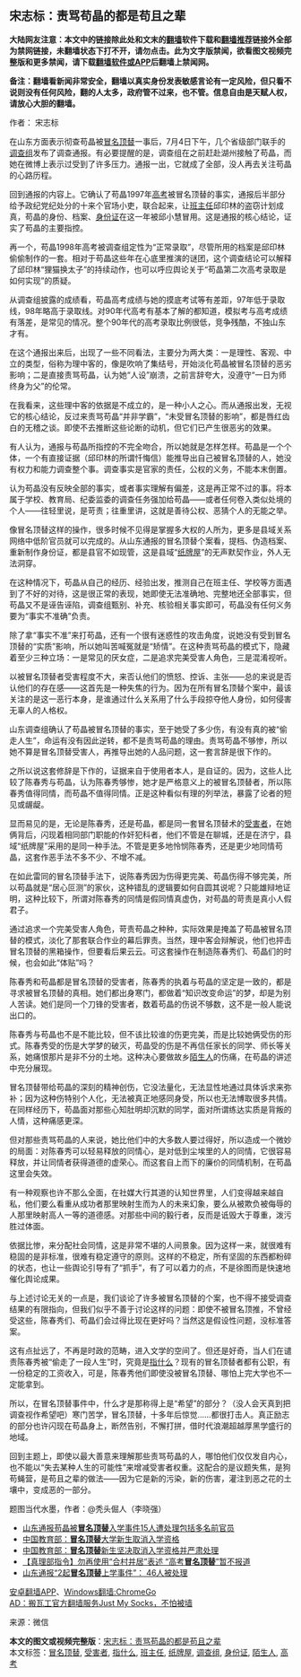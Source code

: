  <h2>宋志标：责骂苟晶的都是苟且之辈</h2> <p class="notice"><b>大陆网友注意：本文中的链接除此处和文末的<a href="https://github.com/bannedbook/fanqiang" >翻墙</a>软件下载和<a href="https://github.com/killgcd/justmysocks/blob/master/README.md">翻墙推荐</a>链接外全部为禁网链接，未翻墙状态下打不开，请勿点击。此为文字版禁闻，欲看图文视频完整版和更多禁闻，请下载<a href="https://github.com/bannedbook/fanqiang">翻墙软件或APP</a>后翻墙上禁闻网。</p><p>备注：翻墙看新闻非常安全，翻墙以真实身份发表敏感言论有一定风险，但只看不说则没有任何风险，翻的人太多，政府管不过来，也不管。信息自由是天赋人权，请放心大胆的翻墙。</b></p>  <div class="entry"> <p>作者： 宋志标</p> <p id="conimg">在山东方面表示彻查苟晶被<a href="https://www.bannedbook.org/bnews/tag/%E5%86%92%E5%90%8D%E9%A1%B6%E6%9B%BF/" class="st_tag internal_tag" rel="tag" title="标签 冒名顶替 下的日志">冒名顶替</a>一事后，7月4日下午，几个省级部门联手的<a href="https://www.bannedbook.org/bnews/tag/%E8%B0%83%E6%9F%A5%E7%BB%84/" class="st_tag internal_tag" rel="tag" title="标签 调查组 下的日志">调查组</a>发布了调查通报。有必要提醒的是，调查组在之前赶赴湖州接触了苟晶，而她在微博上表示过受到了许多压力。通报一出，它就成了全部，没人再去关注苟晶的心路历程。</p> <p>回到通报的内容上。它确认了苟晶1997年<a href="https://www.bannedbook.org/bnews/tag/%e9%ab%98%e8%80%83/" class="st_tag internal_tag" rel="tag" title="标签 高考 下的日志">高考</a>被冒名顶替的事实，通报后半部分给予政纪党纪处分的十来个官场小吏，联合起来，让<a href="https://www.bannedbook.org/bnews/tag/%E7%8F%AD%E4%B8%BB%E4%BB%BB/" class="st_tag internal_tag" rel="tag" title="标签 班主任 下的日志">班主任</a>邱印林的盗窃计划成真，苟晶的身份、档案、<a href="https://www.bannedbook.org/bnews/tag/%e8%ba%ab%e4%bb%bd%e8%af%81/" class="st_tag internal_tag" rel="tag" title="标签 身份证 下的日志">身份证</a>在这一年被邱小慧冒用。这是通报的核心结论，证实了苟晶的主要指控。</p> <p>再一个，苟晶1998年高考被调查组定性为“正常录取”，尽管所用的档案是邱印林偷偷制作的一套。相对于苟晶这些年在心底里推演的谜团，这个调查结论可以解释了邱印林“狸猫换太子”的持续动作，也可以呼应舆论关于“苟晶第二次高考录取是如何实现”的质疑。</p> <p>从调查组披露的成绩看，苟晶高考成绩与她的摸底考试等有差距，97年低于录取线，98年略高于录取线。对90年代高考有基本了解的都知道，模拟考与高考成绩有落差，是常见的情况。整个90年代的高考录取比例很低，竞争残酷，不独山东才有。</p> <p>在这个通报出来后，出现了一些不同看法，主要分为两大类：一是理性、客观、中立的类型，俗称为理中客的，像是吹响了集结号，开始淡化苟晶被冒名顶替的恶劣影响；二是直接责骂苟晶，认为她“人设”崩溃，之前言辞夸大，没遵守“一日为师终身为父”的伦常。</p> <p>在我看来，这些理中客的依据是不成立的，是一种小人之心。而从通报出发，无视它的核心结论，反过来责骂苟晶“并非学霸”，“未受冒名顶替的影响”，都是唇红齿白的无稽之谈。即使不去推断这些论断的动机，但它们已产生很恶劣的效果。</p>  <p>有人认为，通报与苟晶所指控的不完全吻合，所以她就是怎样怎样。苟晶是一个个体，一个有直接证据（邱印林的所谓忏悔信）能推导出自己被冒名顶替的人，她没有权力和能力调查整个事。调查事实是官家的责任，公权的义务，不能本末倒置。</p> <p>认为苟晶没有反映全部的事实，或者事实理解有偏差，这是再正常不过的事。将本属于学校、教育局、纪委监委的调查任务强加给苟晶——或者任何卷入类似处境的个人——往轻里说，是苛责；往重里讲，这就是善待公权、恶猜个人的无能之举。</p> <p>像冒名顶替这样的操作，很多时候不见得是掌握多大权的人所为，更多是县域关系网络中低阶官员就可以完成的。从山东通报的冒名顶替个案看，提档、伪造档案、重新制作身份证，都是县官不如现管，这是县域“<a href="https://www.bannedbook.org/bnews/tag/%E7%BA%B8%E7%89%8C%E5%B1%8B/" class="st_tag internal_tag" rel="tag" title="标签 纸牌屋 下的日志">纸牌屋</a>”的无声默契作业，外人无法洞穿。</p> <p>在这种情况下，苟晶从自己的经历、经验出发，推测自己在班主任、学校等方面遇到了不好的对待，这是很正常的表现，她即使无法准确地、完整地还全部事实，但苟晶又不是诬告诬陷，调查组甄别、补充、核验相关事实即可，苟晶没有任何义务要为“事实不准确”负责。</p> <p>除了拿“事实不准”来打苟晶，还有一个很有迷惑性的攻击角度，说她没有受到冒名顶替的“实质”影响，所以她叫苦喊冤就是“矫情”。在这种责骂苟晶的模式下，隐藏着至少三种立场：一是常见的厌女症，二是追求完美受害人角色，三是混淆视听。</p> <p>以被冒名顶替者受害程度不大，来否认他们的愤怒、控诉、主张——总的来说是否认他们的存在感——这首先是一种失焦的行为。因为在所有冒名顶替个案中，最该关注的是这一恶行本身，是谁通过什么关系用了什么手段掠夺他人身份，如何侵害无辜人的人格权。</p> <p>山东调查组确认了苟晶被冒名顶替的事实，至于她受了多少伤，有没有真的被“偷走人生”，命运有没有因此逆转，都不是责骂苟晶的理由。责骂苟晶不够惨，所以她不算是冒名顶替受害人，再推导出她的人品问题，这一套言辞是很下作的。</p>  <p>之所以说这套修辞是下作的，证据来自于使用者本人，是自证的。因为，这些人比较了陈春秀与苟晶，认为陈春秀够惨，她才是严格意义上的被冒名顶替者，所以陈春秀值得同情，而苟晶不值得同情。正是这种看似有理的列举法，暴露了论者的短见或龌龊。</p> <p>显而易见的是，无论是陈春秀，还是苟晶，都是同一套冒名顶替术的<a href="https://www.bannedbook.org/bnews/tag/%e5%8f%97%e5%ae%b3%e8%80%85/" class="st_tag internal_tag" rel="tag" title="标签 受害者 下的日志">受害者</a>，在她俩背后，闪现着相同部门职能的作奸犯科者，他们不管是在聊城，还是在济宁，县域“纸牌屋”采用的是同一种手法。不管是更多地怜悯陈春秀，还是更少地同情苟晶，这套作恶手法不多不少、不增不减。</p> <p>在如此雷同的冒名顶替手法下，说陈春秀因为伤得更完美、苟晶伤得不够完美，所以苟晶就是“居心叵测”的家伙，这种错乱的逻辑要如何自圆其说呢？只能雄辩地证明，这种比较下，所谓对陈春秀的同情是假同情真虚伪，对苟晶的苛责是真小人假君子。</p> <p>通过追求一个完美受害人角色，苛责苟晶之种种，实际效果是掩盖了苟晶被冒名顶替的模式，淡化了那套联合作业的幕后罪责。当然，理中客会辩解说，他们也抨击冒名顶替的黑箱操作，但要看后果云云。可这套操作在制造陈春秀们、苟晶们的时候，也会如此“体贴”吗？</p> <p>陈春秀和苟晶都是冒名顶替的受害者，陈春秀的执着与苟晶的坚定是一致的，都是寻求被冒名顶替的真相。她们都出身寒门，都做着“知识改变命运”的梦，却是为别人苦读。她们是同一个刀锋的受害者，数着苟晶的伤说不够数，这不是一般人能说出口的。</p> <p>陈春秀与苟晶也不是不能比较，但不该比较谁的伤更完美，而是比较她俩受伤的形式。陈春秀受的伤是大学梦的破灭，苟晶受的伤是不再信任家长的同学、师长等关系，她痛恨那片是非不分的土地。这种决心要做故乡<a href="https://www.bannedbook.org/bnews/tag/%e9%99%8c%e7%94%9f%e4%ba%ba/" class="st_tag internal_tag" rel="tag" title="标签 陌生人 下的日志">陌生人</a>的伤痛，在苟晶的讲述中充分展现。</p> <p>冒名顶替带给苟晶的深刻的精神创伤，它没法量化，无法显性地通过具体诉求来弥补；因为这种伤特别个人化，无法被真正地感同身受，所以也无法博取很多共情。在同样经历下，苟晶面对那些心知肚明却沉默的同学，面对所谓练达实质是背叛的人情，这种痛感更深。</p>  <p>但对那些责骂苟晶的人来说，她比他们中的大多数人要过得好，所以造成一个微妙的局面：对陈春秀可以轻易释放的同情心，是对低到尘埃里的人的同情，它很容易释放，并让同情者获得道德的虚荣心。而这套自上而下的廉价的同情机制，在苟晶这里会失效。</p> <p>有一种观察也许不那么全面，在社媒大行其道的认知世界里，人们变得越来越自私，他们要么看重从成功者那里映射生而为人的未来幻象，要么从被欺负被侮辱的人那里映射高人一等的道德感。对那些中间的毅行者，反而是诋毁大于尊重，泼污胜过体面。</p> <p>依据比惨，来分配社会同情，这是非常不堪的人间景象。因为这样一来，就很难有稳固的是非标准，很难有稳定遵守的原则。这样的不稳定，所有坚固的东西都粉碎的状态，也让一些舆论引导有了“抓手”，有了可以着力的点，不是徐图而是快速地催化舆论成果。</p> <p>与上述讨论无关的一点是，我们谈论了许多被冒名顶替的个案，也不得不接受调查结果的有限指向，但我们似乎不善于讨论这样的问题：即使不被冒名顶推，不曾经受这些，陈春秀们、苟晶们会过得比现在更好吗？当然这是假设性问题，没标准答案。</p> <p>这有点扯远了，不再是时政的范畴，进入文学的空间了。但还是好奇，当人们在谴责陈春秀被“偷走了一段人生”时，究竟是<a href="https://www.bannedbook.org/bnews/tag/%E6%8C%87%E4%BB%80%E4%B9%88/" class="st_tag internal_tag" rel="tag" title="标签 指什么 下的日志">指什么</a>？现有的冒名顶替者都有公职，有一份稳定的工资收入，可是，陈春秀他们即使没被冒名顶替、哪怕上完大学也不一定能拿到。</p> <p>所以，在冒名顶替事件中，什么才是那称得上是“希望”的部分？（没人会天真到把调查视作希望吧）寒门苦学，冒名顶替，十多年后惊觉……都很打击人。真正励志的部分也许闪现在苟晶身上，断然告别，不懈打拼，借时代浪潮超越厚黑学盛行的地域。</p> <p>回到主题上，即使以最大善意来理解那些责骂苟晶的人，哪怕他们仅仅发自内心，也不能以“失去某种人生的可能性”来增减受害者权重。这配合的是议题失焦，是狗苟蝇营，是苟且之辈的做法——因为它是新的污染，新的伤害，灌注到恶之花的土壤中，变成恶的一部分。</p>  <p>题图当代水墨，作者：@秃头倔人（李晓强）</p> <ul class='op-related-articles' title='相关阅读'> <li><a href='https://www.bannedbook.org/bnews/baitai/20200703/1355175.html' target='_blank'>山东通报苟晶被<b>冒名顶替</b>入学事件15人遭处理包括多名前官员</a></li> <li><a href='https://www.bannedbook.org/bnews/baitai/20200703/1355160.html' target='_blank'>中国教育部：<b>冒名顶替</b>大学新生取消入学资格</a></li> <li><a href='https://www.bannedbook.org/bnews/baitai/20200702/1354503.html' target='_blank'>中国教育部：<b>冒名顶替</b>新生坚决取消入学资格并严肃处理</a></li> <li><a href='https://www.bannedbook.org/bnews/baitai/20200630/1353197.html' target='_blank'>【真理部指令】勿再使用“合村并居”表述 “高考<b>冒名顶替</b>”暂不报道</a></li> <li><a href='https://www.bannedbook.org/bnews/baitai/20200630/1353069.html' target='_blank'>山东通报“2起<b>冒名顶替</b>上学事件”： 46人被处理</a></li> </ul> <div class="texttj"> <a href="https://github.com/bannedbook/fanqiang/wiki/%E7%A6%81%E9%97%BB%E7%BD%91%E5%AE%89%E5%8D%93%E7%BF%BB%E5%A2%99%E6%96%B0%E9%97%BBAPP" target="_blank">安卓翻墙APP</a>、<a href="https://github.com/bannedbook/fanqiang/wiki/Chrome%E4%B8%80%E9%94%AE%E7%BF%BB%E5%A2%99%E5%8C%85" target="_blank">Windows翻墙:ChromeGo</a><br/> <a href="https://github.com/killgcd/justmysocks/blob/master/README.md" target="_blank">AD：搬瓦工官方翻墙服务Just My Socks，不怕被墙</a> </div><p> 来源：微信 </p><a name='sharetosocial'></a>         <div><b>本文的图文或视频完整版</b>：<a href='https://www.bannedbook.org/bnews/comments/20200704/1355429.html'>宋志标：责骂苟晶的都是苟且之辈</a></div>  </div><!--END ENTRY--> <div class="postfooter"> <div>本文标签：<a href="https://www.bannedbook.org/bnews/tag/%E5%86%92%E5%90%8D%E9%A1%B6%E6%9B%BF/" rel="tag">冒名顶替</a>, <a href="https://www.bannedbook.org/bnews/tag/%e5%8f%97%e5%ae%b3%e8%80%85/" rel="tag">受害者</a>, <a href="https://www.bannedbook.org/bnews/tag/%E6%8C%87%E4%BB%80%E4%B9%88/" rel="tag">指什么</a>, <a href="https://www.bannedbook.org/bnews/tag/%E7%8F%AD%E4%B8%BB%E4%BB%BB/" rel="tag">班主任</a>, <a href="https://www.bannedbook.org/bnews/tag/%E7%BA%B8%E7%89%8C%E5%B1%8B/" rel="tag">纸牌屋</a>, <a href="https://www.bannedbook.org/bnews/tag/%E8%B0%83%E6%9F%A5%E7%BB%84/" rel="tag">调查组</a>, <a href="https://www.bannedbook.org/bnews/tag/%e8%ba%ab%e4%bb%bd%e8%af%81/" rel="tag">身份证</a>, <a href="https://www.bannedbook.org/bnews/tag/%e9%99%8c%e7%94%9f%e4%ba%ba/" rel="tag">陌生人</a>, <a href="https://www.bannedbook.org/bnews/tag/%e9%ab%98%e8%80%83/" rel="tag">高考</a></div>  </div><!--END POSTFOOTER--> 